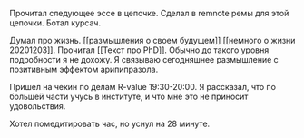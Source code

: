 Прочитал следующее эссе в цепочке. Сделал в remnote ремы для этой цепочки. Ботал курсач.

Думал про жизнь. [[размышления о своем будущем]] [[немного о жизни 20201203]]. Прочитал [[Текст про PhD]]. Обычно до такого уровня подробности я не дохожу. Я связываю сегодняшнее размышление с позитивным эффектом арипипразола.

Пришел на чекин по делам R-value 19:30-20:00. Я рассказал, что по большей части учусь в институте, и что мне это не приносит удовольствия.

Хотел помедитировать час, но уснул на 28 минуте.